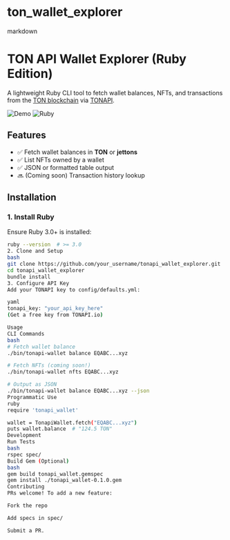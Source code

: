 # ton_wallet_explorer
markdown
# TON API Wallet Explorer (Ruby Edition)

A lightweight Ruby CLI tool to fetch wallet balances, NFTs, and transactions from the [TON blockchain](https://ton.org/) via [TONAPI](https://tonapi.io/).

![Demo](https://img.shields.io/badge/status-active-brightgreen) 
![Ruby](https://img.shields.io/badge/ruby-%3E%3D3.0-red)

## Features
- ✅ Fetch wallet balances in **TON** or **jettons**
- ✅ List NFTs owned by a wallet
- ✅ JSON or formatted table output
- 🔜 (Coming soon) Transaction history lookup

## Installation
### 1. Install Ruby
Ensure Ruby 3.0+ is installed:
```bash
ruby --version  # >= 3.0
2. Clone and Setup
bash
git clone https://github.com/your_username/tonapi_wallet_explorer.git
cd tonapi_wallet_explorer
bundle install
3. Configure API Key
Add your TONAPI key to config/defaults.yml:

yaml
tonapi_key: "your_api_key_here"
(Get a free key from TONAPI.io)

Usage
CLI Commands
bash
# Fetch wallet balance
./bin/tonapi-wallet balance EQABC...xyz

# Fetch NFTs (coming soon!)
./bin/tonapi-wallet nfts EQABC...xyz

# Output as JSON
./bin/tonapi-wallet balance EQABC...xyz --json
Programmatic Use
ruby
require 'tonapi_wallet'

wallet = TonapiWallet.fetch("EQABC...xyz")
puts wallet.balance  # "124.5 TON"
Development
Run Tests
bash
rspec spec/
Build Gem (Optional)
bash
gem build tonapi_wallet.gemspec
gem install ./tonapi_wallet-0.1.0.gem
Contributing
PRs welcome! To add a new feature:

Fork the repo

Add specs in spec/

Submit a PR.
